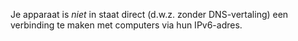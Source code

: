 Je apparaat is *niet* in staat direct (d.w.z. zonder DNS-vertaling) een verbinding te maken met computers via hun IPv6-adres.
